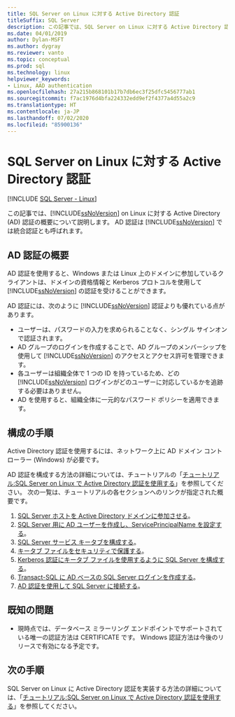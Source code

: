```yaml
---
title: SQL Server on Linux に対する Active Directory 認証
titleSuffix: SQL Server
description: この記事では、SQL Server on Linux に対する Active Directory 認証の概要を説明します。
ms.date: 04/01/2019
author: Dylan-MSFT
ms.author: dygray
ms.reviewer: vanto
ms.topic: conceptual
ms.prod: sql
ms.technology: linux
helpviewer_keywords:
- Linux, AAD authentication
ms.openlocfilehash: 27a215b868101b17b7db6ec3f25dfc5456777ab1
ms.sourcegitcommit: f7ac1976d4bfa224332edd9ef2f4377a4d55a2c9
ms.translationtype: HT
ms.contentlocale: ja-JP
ms.lasthandoff: 07/02/2020
ms.locfileid: "85900136"
---
```

# <a name="active-directory-authentication-for-sql-server-on-linux"></a>SQL Server on Linux に対する Active Directory 認証

[!INCLUDE [SQL Server - Linux](../includes/applies-to-version/sql-linux.md)]

この記事では、[!INCLUDE[ssNoVersion](../includes/ssnoversion-md.md)] on Linux に対する Active Directory (AD) 認証の概要について説明します。 AD 認証は [!INCLUDE[ssNoVersion](../includes/ssnoversion-md.md)] では統合認証とも呼ばれます。

## <a name="ad-authentication-overview"></a>AD 認証の概要

AD 認証を使用すると、Windows または Linux 上のドメインに参加しているクライアントは、ドメインの資格情報と Kerberos プロトコルを使用して [!INCLUDE[ssNoVersion](../includes/ssnoversion-md.md)] の認証を受けることができます。

AD 認証には、次のように [!INCLUDE[ssNoVersion](../includes/ssnoversion-md.md)] 認証よりも優れている点があります。

- ユーザーは、パスワードの入力を求められることなく、シングル サインオンで認証されます。
- AD グループのログインを作成することで、AD グループのメンバーシップを使用して [!INCLUDE[ssNoVersion](../includes/ssnoversion-md.md)] のアクセスとアクセス許可を管理できます。  
- 各ユーザーは組織全体で 1 つの ID を持っているため、どの [!INCLUDE[ssNoVersion](../includes/ssnoversion-md.md)] ログインがどのユーザーに対応しているかを追跡する必要はありません。   
- AD を使用すると、組織全体に一元的なパスワード ポリシーを適用できます。

## <a name="configuration-steps"></a>構成の手順

Active Directory 認証を使用するには、ネットワーク上に AD ドメイン コントローラー (Windows) が必要です。

AD 認証を構成する方法の詳細については、チュートリアルの「[チュートリアル:SQL Server on Linux で Active Directory 認証を使用する](sql-server-linux-active-directory-authentication.md)」を参照してください。 次の一覧は、チュートリアルの各セクションへのリンクが指定された概要です。

1. [SQL Server ホストを Active Directory ドメインに参加させる](sql-server-linux-active-directory-join-domain.md)。
1. [SQL Server 用に AD ユーザーを作成し、ServicePrincipalName を設定する](sql-server-linux-active-directory-authentication.md#createuser)。
1. [SQL Server サービス キータブを構成する](sql-server-linux-active-directory-authentication.md#configurekeytab)。
1. [キータブ ファイルをセキュリティで保護する](sql-server-linux-active-directory-authentication.md#configurekeytab)。
1. [Kerberos 認証にキータブ ファイルを使用するように SQL Server を構成する](sql-server-linux-active-directory-authentication.md#configurekeytab)。
1. [Transact-SQL に AD ベースの SQL Server ログインを作成する](sql-server-linux-active-directory-authentication.md#createsqllogins)。
1. [AD 認証を使用して SQL Server に接続する](sql-server-linux-active-directory-authentication.md#connect)。

## <a name="known-issues"></a>既知の問題

- 現時点では、データベース ミラーリング エンドポイントでサポートされている唯一の認証方法は CERTIFICATE です。 Windows 認証方法は今後のリリースで有効になる予定です。

## <a name="next-steps"></a>次の手順

SQL Server on Linux に Active Directory 認証を実装する方法の詳細については、「[チュートリアル:SQL Server on Linux で Active Directory 認証を使用する](sql-server-linux-active-directory-authentication.md)」を参照してください。
